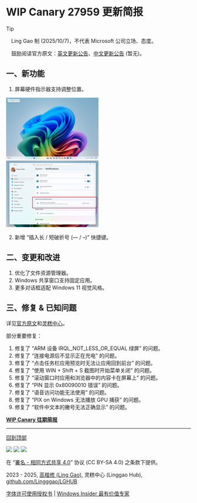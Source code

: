 <SPAN ID = 'HEAD'/>

# WIP Canary 27959 更新简报

> [!TIP]
>
> &emsp;Ling Gao 制 (2025/10/7)，不代表 Microsoft 公司立场、态度。
>
> &emsp;鼓励阅读官方原文：[英文更新公告](https://blogs.windows.com/windows-insider/2025/10/06/announcing-windows-11-insider-preview-build-27959-canary-channel)、[中文更新公告]() (暂无)。

## 一、新功能

1. 屏幕硬件指示器支持调整位置。

<img src="https://github.com/Lingggao/LGHUB/blob/main/Images/27959_1.png?raw=true" width = "50%" />

<img src="https://github.com/Lingggao/LGHUB/blob/main/Images/27959_2.png?raw=true" width = "50%" />

2. 新增 “插入长 / 短破折号 (— / –)” 快捷键。

## 二、变更和改进

1. 优化了文件资源管理器。
2. Windows 共享窗口支持固定应用。
3. 更多对话框适配 Windows 11 视觉风格。

## 三、修复 & 已知问题

详见[官方原文](https://blogs.windows.com/windows-insider/2025/10/06/announcing-windows-11-insider-preview-build-27959-canary-channel)和[灵糕中心](https://github.com/Lingggao/LGHUB)。

部分重要修复：

1. 修复了 “ARM 设备 IRQL_NOT_LESS_OR_EQUAL 绿屏” 的问题。
2. 修复了 “连接电源后不显示正在充电” 的问题。
3. 修复了 “点击任务栏应用预览时无法让应用回到前台” 的问题。
4. 修复了 “使用 WIN + Shift + S 截图时开始菜单关闭” 的问题。
5. 修复了 “滚动窗口时应用和浏览器中的内容卡在屏幕上” 的问题。
6. 修复了 “PIN 显示 0x80090010 错误” 的问题。
7. 修复了 “语音访问功能无法使用” 的问题。
8. 修复了 “PIX on Windows 无法播放 GPU 捕获” 的问题。
9. 修复了 “软件中文本的撇号无法正确显示” 的问题。

[**WIP Canary 往期简报**](Documents/Canary_Previous)

---

[回到顶部](#HEAD)

<img src="https://mirrors.creativecommons.org/presskit/icons/cc.xlarge.png" width = "3%" /> <img src="https://mirrors.creativecommons.org/presskit/icons/by.xlarge.png" width = "3%" /> <img src="https://mirrors.creativecommons.org/presskit/icons/sa.xlarge.png" width = "3%" />

在 “[署名 - 相同方式共享 4.0](https://creativecommons.org/licenses/by-sa/4.0/legalcode.zh-Hans)” 协议 (CC BY-SA 4.0) 之条款下提供。

2023 - 2025, [高楷修 (Ling Gao)](https://github.com/Lingggao), 灵糕中心 (Linggao Hub), [github.com/Lingggao/LGHUB](https://github.com/Lingggao/LGHUB)

[字体许可使用授权书](https://github.com/Lingggao/LGHUB/blob/main/Images/%E5%AD%97%E4%BD%93%E8%AE%B8%E5%8F%AF%E4%BD%BF%E7%94%A8%E6%8E%88%E6%9D%83%E4%B9%A6.png?raw=true) | [Windows Insider 最有价值专家](https://github.com/Lingggao/LGHUB/blob/main/Images/Windows%20Insider%20MVP.png?raw=true)